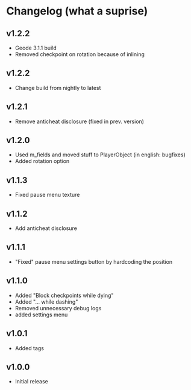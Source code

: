 # Changelog (what a suprise)
## v1.2.2
- Geode 3.1.1 build
- Removed checkpoint on rotation because of inlining
## v1.2.2
- Change build from nightly to latest
## v1.2.1
- Remove anticheat disclosure (fixed in prev. version)
## v1.2.0
- Used m_fields and moved stuff to PlayerObject (in english: bugfixes)
- Added rotation option
## v1.1.3
- Fixed pause menu texture
## v1.1.2
- Add anticheat disclosure
## v1.1.1
- "Fixed" pause menu settings button by hardcoding the position
## v1.1.0
- Added "Block checkpoints while dying"
- Added "...               while dashing"
- Removed unnecessary debug logs
- added settings menu
## v1.0.1
- Added tags
## v1.0.0
- Initial release
